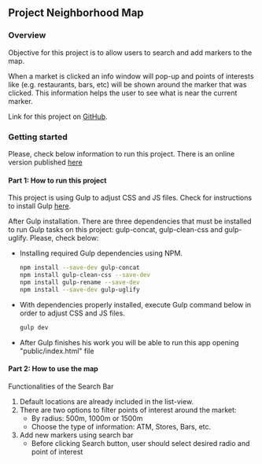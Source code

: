 ## Project Neighborhood Map

### Overview
Objective for this project is to allow users to search and add markers to the map. 

When a market is clicked an info window will pop-up and points of interests like (e.g. restaurants, bars, etc)
will be shown around the marker that was clicked. This information helps the user to see what is near the current marker.


Link for this project on [GitHub](https://agapito78.github.io/google-maps-neighborhood/public/index.html).

### Getting started

Please, check below information to run this project. There is an online version published [here](https://agapito78.github.io/frontend-nanodegree-mobile-portfolio/)

#### Part 1: How to run this project

This project is using Gulp to adjust CSS and JS files. Check for instructions to install Gulp [here](http://gulpjs.com/).

After Gulp installation. There are three dependencies that must be installed to run Gulp tasks on this project: gulp-concat, gulp-clean-css and gulp-uglify. Please, check below:

* Installing required Gulp dependencies using NPM.

    ```bash
    npm install --save-dev gulp-concat
    npm install gulp-clean-css --save-dev
    npm install gulp-rename --save-dev
    npm install --save-dev gulp-uglify
    ```

* With dependencies properly installed, execute Gulp command below in order to adjust CSS and JS files.
    ```bash
    gulp dev
    ```
    
* After Gulp finishes his work you will be able to run this app opening "public/index.html" file
    
#### Part 2: How to use the map

Functionalities of the Search Bar

1. Default locations are already included in the list-view.
2. There are two options to filter points of interest around the market:
    * By radius: 500m, 1000m or 1500m
    * Choose the type of information: ATM, Stores, Bars, etc.
3. Add new markers using search bar
    * Before clicking Search button, user should select desired radio and point of interest
    
&nbsp;



